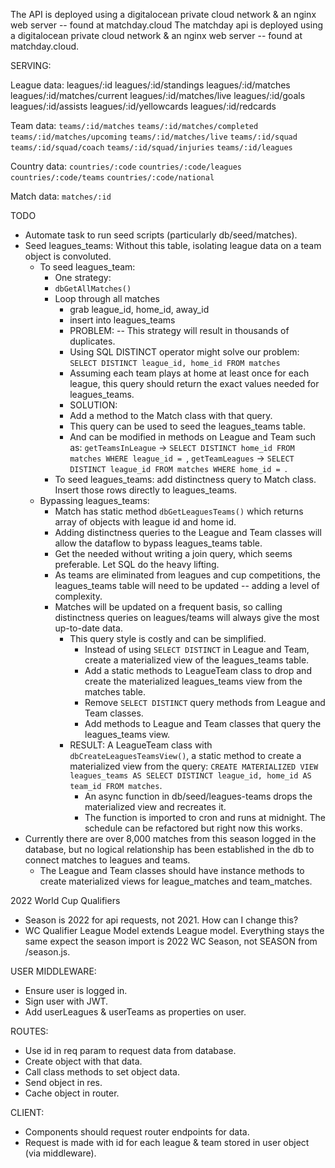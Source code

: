 The API is deployed using a digitalocean private cloud network & an nginx web server -- found at matchday.cloud
The matchday api is deployed using a digitalocean private cloud network & an nginx web server -- found at matchday.cloud.

SERVING:

League data:
	leagues/:id
	leagues/:id/standings
	leagues/:id/matches
	leagues/:id/matches/current
	leagues/:id/matches/live
	leagues/:id/goals
	leagues/:id/assists
	leagues/:id/yellowcards
	leagues/:id/redcards

Team data:
	`teams/:id/matches`
	`teams/:id/matches/completed`
	`teams/:id/matches/upcoming`
	`teams/:id/matches/live`
	`teams/:id/squad`
	`teams/:id/squad/coach`
	`teams/:id/squad/injuries`
	`teams/:id/leagues`

Country data:
	`countries/:code`
	`countries/:code/leagues`
	`countries/:code/teams`
	`countries/:code/national`

Match data:
	`matches/:id`

TODO

- Automate task to run seed scripts (particularly db/seed/matches).
- Seed leagues_teams: Without this table, isolating league data on a team object is convoluted.
  - To seed leagues_team:
    - One strategy:
    - `dbGetAllMatches()`
    - Loop through all matches
      - grab league_id, home_id, away_id
      - insert into leagues_teams
      * PROBLEM: -- This strategy will result in thousands of duplicates.
      - Using SQL DISTINCT operator might solve our problem:
        `SELECT DISTINCT league_id, home_id FROM matches`
      - Assuming each team plays at home at least once for each league, this query should return the exact values needed for leagues_teams.
      * SOLUTION:
      - Add a method to the Match class with that query.
      - This query can be used to seed the leagues_teams table.
      - And can be modified in methods on League and Team such as:
        `getTeamsInLeague` -> `SELECT DISTINCT home_id FROM matches WHERE league_id = `,
        `getTeamLeagues` -> `SELECT DISTINCT league_id FROM matches WHERE home_id = `.
    - To seed leagues_teams: add distinctness query to Match class. Insert those rows directly to leagues_teams.
  - Bypassing leagues_teams:
    - Match has static method `dbGetLeaguesTeams()` which returns array of objects with league id and home id.
    - Adding distinctness queries to the League and Team classes will allow the dataflow to bypass leagues_teams table.
    - Get the needed without writing a join query, which seems preferable. Let SQL do the heavy lifting.
    - As teams are eliminated from leagues and cup competitions, the leagues_teams table will need to be updated -- adding a level of complexity.
    - Matches will be updated on a frequent basis, so calling distinctness queries on leagues/teams will always give the most up-to-date data.
		- This query style is costly and can be simplified.
			- Instead of using `SELECT DISTINCT` in League and Team, create a materialized view of the leagues_teams table. 
			- Add a static methods to LeagueTeam class to drop and create the materialized leagues_teams view from the matches table.
			- Remove `SELECT DISTINCT` query methods from League and Team classes.
			- Add methods to League and Team classes that query the leagues_teams view.
		- RESULT: A LeagueTeam class with `dbCreateLeaguesTeamsView()`, a static method to create a materialized view from the query: `CREATE MATERIALIZED VIEW leagues_teams AS SELECT DISTINCT league_id, home_id AS team_id FROM matches`.
			- An async function in db/seed/leagues-teams drops the materialized view and recreates it.
			- The function is imported to cron and runs at midnight. The schedule can be refactored but right now this works.
- Currently there are over 8,000 matches from this season logged in the database, but no logical relationship has been established in the db to connect matches to leagues and teams.
	- The League and Team classes should have instance methods to create materialized views for league_matches and team_matches.

2022 World Cup Qualifiers
- Season is 2022 for api requests, not 2021. How can I change this?
- WC Qualifier League Model extends League model. Everything stays the same expect the season import is 2022 WC Season, not SEASON from /season.js.

USER MIDDLEWARE:

- Ensure user is logged in.
- Sign user with JWT.
- Add userLeagues & userTeams as properties on user.

ROUTES:

- Use id in req param to request data from database.
- Create object with that data.
- Call class methods to set object data.
- Send object in res.
- Cache object in router.

CLIENT:

- Components should request router endpoints for data.
- Request is made with id for each league & team stored in user object (via middleware).
